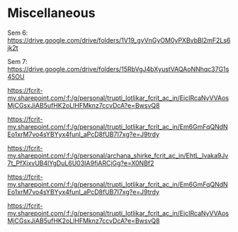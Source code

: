 # Miscellaneous
Sem 6:
https://drive.google.com/drive/folders/1V19_gyVnGyOM0yPXBvbBl2mF2Ls6jk2t

Sem 7:
https://drive.google.com/drive/folders/15RbVgJ4bXyustVAQAoNNhqc37G1s45OU

https://fcrit-my.sharepoint.com/:f:/g/personal/trupti_lotlikar_fcrit_ac_in/EjcIRcaNyVVAosMjCGsxJiAB5ufHK2oLlHFMknz7ccvDcA?e=BwsvQ8

https://fcrit-my.sharepoint.com/:f:/g/personal/trupti_lotlikar_fcrit_ac_in/Em6GmFqQNdNEo1xrM7vo4sYBYyx4funI_aPcD8fUB7I7xg?e=J9trdy

https://fcrit-my.sharepoint.com/:f:/g/personal/archana_shirke_fcrit_ac_in/EhtL_Ivaka9Jv7t_PfXjxvUB4lYgDuL6U03IA9fjARCjGg?e=X0NBf2

https://fcrit-my.sharepoint.com/:f:/g/personal/trupti_lotlikar_fcrit_ac_in/Em6GmFqQNdNEo1xrM7vo4sYBYyx4funI_aPcD8fUB7I7xg?e=J9trdy

https://fcrit-my.sharepoint.com/:f:/g/personal/trupti_lotlikar_fcrit_ac_in/EjcIRcaNyVVAosMjCGsxJiAB5ufHK2oLlHFMknz7ccvDcA?e=BwsvQ8
